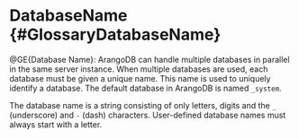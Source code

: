 DatabaseName {#GlossaryDatabaseName}
====================================

@GE{Database Name}: ArangoDB can handle multiple databases in parallel
in the same server instance. When multiple databases are used, each
database must be given a unique name. This name is used to uniquely
identify a database. The default database in ArangoDB is named `_system`.

The database name is a string consisting of only letters, digits 
and the `_` (underscore) and `-` (dash) characters. User-defined database 
names must always start with a letter.
